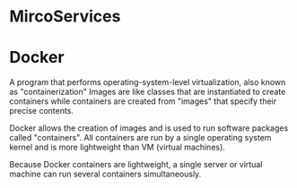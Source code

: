 # MircoServices



# Docker
A program that performs operating-system-level virtualization, also known as "containerization"
Images are like classes that are instantiated to create containers while containers are created from "images" that specify their precise contents.

Docker allows the creation of images and is used to run software packages called "containers". 
All containers are run by a single operating system kernel and is more lightweight than VM (virtual machines). 

Because Docker containers are lightweight, a single server or virtual machine can run several containers simultaneously.
